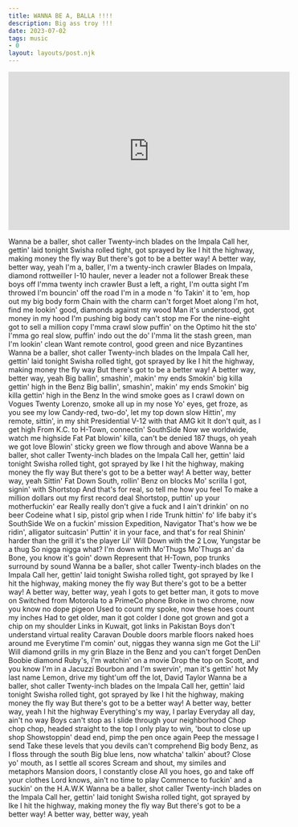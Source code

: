 ```yaml
---
title: WANNA BE A, BALLA !!!!
description: Big ass troy !!!
date: 2023-07-02
tags: music
- 0
layout: layouts/post.njk
---
```



<iframe width="560" height="315" src="https://www.youtube.com/embed/InGtiEXQyF0" frameborder="0" allow="accelerometer; autoplay; encrypted-media; gyroscope; picture-in-picture" allowfullscreen></iframe>


Wanna be a baller, shot caller
Twenty-inch blades on the Impala
Call her, gettin' laid tonight
Swisha rolled tight, got sprayed by Ike
I hit the highway, making money the fly way
But there's got to be a better way!
A better way, better way, yeah
I'm a, baller, I'm a twenty-inch crawler
Blades on Impala, diamond rottweiller
I-10 hauler, never a leader not a follower
Break these boys off I'mma twenty inch crawler
Bust a left, a right, I'm outta sight I'm throwed
I'm bouncin' off the road I'm in a mode n 'fo 
Takin' it to 'em, hop out my big body form
Chain with the charm can't forget Moet along
I'm hot, find me lookin' good, diamonds against my wood
Man it's understood, got money in my hood
I'm pushing big body can't stop me
For the nine-eight got to sell a million copy
I'mma crawl slow puffin' on the Optimo hit the sto'
I'mma go real slow, puffin' indo out the do'
I'mma lit the stash green, man I'm lookin' clean
Want remote control, good green and nice Byzantines
Wanna be a baller, shot caller
Twenty-inch blades on the Impala
Call her, gettin' laid tonight
Swisha rolled tight, got sprayed by Ike
I hit the highway, making money the fly way
But there's got to be a better way!
A better way, better way, yeah
Big ballin', smashin', makin' my ends
Smokin' big killa gettin' high in the Benz
Big ballin', smashin', makin' my ends
Smokin' big killa gettin' high in the Benz
In the wind smoke goes as I crawl down on Vogues
Twenty Lorenzo, smoke all up in my nose
Yo' eyes, get froze, as you see my low
Candy-red, two-do', let my top down slow
Hittin', my remote, sittin', in my shit
Presidential V-12 with that AMG kit
It don't quit, as I get high
From K.C. to H-Town, connectin' SouthSide
Now we worldwide, watch me highside
Fat Pat blowin' killa, can't be denied
187 thugs, oh yeah we got love
Blowin' sticky green we flow through and above
Wanna be a baller, shot caller
Twenty-inch blades on the Impala
Call her, gettin' laid tonight
Swisha rolled tight, got sprayed by Ike
I hit the highway, making money the fly way
But there's got to be a better way!
A better way, better way, yeah
Sittin' Fat Down South, rollin' Benz on blocks
Mo' scrilla I got, signin' with Shortstop
And that's for real, so tell me how you feel
To make a million dollars out my first record deal
Shortstop, puttin' up your motherfuckin' ear
Really really don't give a fuck and I ain't drinkin' on no beer
Codeine what I sip, pistol grip when I ride
Trunk hittin' fo' life baby it's SouthSide
We on a fuckin' mission Expedition, Navigator
That's how we be ridin', alligator suitcasin'
Puttin' it in your face, and that's for real
Shinin' harder than the grill it's the player Lil' Will
Down with the 2 Low, Yungstar be a thug
So nigga nigga what? I'm down with Mo'Thugs
Mo'Thugs an' da Bone, you know it's goin' down
Represent that H-Town, pop trunks surround by sound
Wanna be a baller, shot caller
Twenty-inch blades on the Impala
Call her, gettin' laid tonight
Swisha rolled tight, got sprayed by Ike
I hit the highway, making money the fly way
But there's got to be a better way!
A better way, better way, yeah
I gots to get better man, it gots to move on
Switched from Motorola to a PrimeCo phone
Broke in two chrome, now you know no dope pigeon
Used to count my spoke, now these hoes count my inches
Had to get older, man it got colder
I done got grown and got a chip on my shoulder
Links in Kuwait, got links in Pakistan
Boys don't understand virtual reality Caravan
Double doors marble floors naked hoes around me
Everytime I'm comin' out, niggas they wanna sign me
Got the Lil' Will diamond grills in my grin
Blaze in the Benz and you can't forget DenDen
Boobie diamond Ruby's, I'm watchin' on a movie
Drop the top on Scott, and you know I'm in a Jacuzzi
Bourbon and I'm swervin', man it's gettin' hot
My last name Lemon, drive my tight'um off the lot, David Taylor
Wanna be a baller, shot caller
Twenty-inch blades on the Impala
Call her, gettin' laid tonight
Swisha rolled tight, got sprayed by Ike
I hit the highway, making money the fly way
But there's got to be a better way!
A better way, better way, yeah
I hit the highway
Everything's my way, I parlay
Everyday all day, ain't no way
Boys can't stop as I slide through your neighborhood
Chop chop chop, headed straight to the top
I only play to win, 'bout to close up shop
Showstoppin' dead end, pimp the pen once again
Peep the message I send
Take these levels that you devils can't comprehend
Big body Benz, as I floss through the south
Big blue lens, now whatcha' talkin' about?
Close yo' mouth, as I settle all scores
Scream and shout, my similes and metaphors
Mansion doors, I constantly close
All you hoes, go and take off your clothes
Lord knows, ain't no time to play
Commence to fuckin' and a suckin' on the H.A.W.K
Wanna be a baller, shot caller
Twenty-inch blades on the Impala
Call her, gettin' laid tonight
Swisha rolled tight, got sprayed by Ike
I hit the highway, making money the fly way
But there's got to be a better way!
A better way, better way, yeah
